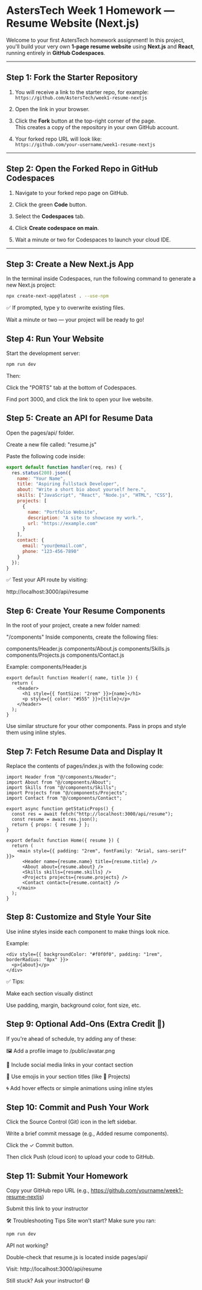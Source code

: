 # AstersTech Week 1 Homework — Resume Website (Next.js)

Welcome to your first AstersTech homework assignment! In this project, you'll build your very own **1-page resume website** using **Next.js** and **React**, running entirely in **GitHub Codespaces**.

---

## Step 1: Fork the Starter Repository

1. You will receive a link to the starter repo, for example:  
   `https://github.com/AstersTech/week1-resume-nextjs`

2. Open the link in your browser.

3. Click the **Fork** button at the top-right corner of the page.  
   This creates a copy of the repository in your own GitHub account.

4. Your forked repo URL will look like:  
   `https://github.com/your-username/week1-resume-nextjs`

---

## Step 2: Open the Forked Repo in GitHub Codespaces

1. Navigate to your forked repo page on GitHub.

2. Click the green **Code** button.

3. Select the **Codespaces** tab.

4. Click **Create codespace on main**.

5. Wait a minute or two for Codespaces to launch your cloud IDE.

---

## Step 3: Create a New Next.js App

In the terminal inside Codespaces, run the following command to generate a new Next.js project:

```bash
npx create-next-app@latest . --use-npm
```
✅ If prompted, type y to overwrite existing files.

Wait a minute or two — your project will be ready to go!

## Step 4: Run Your Website
Start the development server:
```bash
npm run dev
```

Then:

Click the "PORTS" tab at the bottom of Codespaces.

Find port 3000, and click the link to open your live website.

## Step 5: Create an API for Resume Data
Open the pages/api/ folder.

Create a new file called: "resume.js"

Paste the following code inside:

```js
export default function handler(req, res) {
  res.status(200).json({
    name: "Your Name",
    title: "Aspiring Fullstack Developer",
    about: "Write a short bio about yourself here.",
    skills: ["JavaScript", "React", "Node.js", "HTML", "CSS"],
    projects: [
      {
        name: "Portfolio Website",
        description: "A site to showcase my work.",
        url: "https://example.com"
      }
    ],
    contact: {
      email: "your@email.com",
      phone: "123-456-7890"
    }
  });
}
```

✅ Test your API route by visiting:

http://localhost:3000/api/resume

## Step 6: Create Your Resume Components
In the root of your project, create a new folder named:

"/components"
Inside components, create the following files:

components/Header.js
components/About.js
components/Skills.js
components/Projects.js
components/Contact.js

Example: components/Header.js
```
export default function Header({ name, title }) {
  return (
    <header>
      <h1 style={{ fontSize: "2rem" }}>{name}</h1>
      <p style={{ color: "#555" }}>{title}</p>
    </header>
  );
}
```
Use similar structure for your other components. Pass in props and style them using inline styles.

## Step 7: Fetch Resume Data and Display It
Replace the contents of pages/index.js with the following code:
```
import Header from "@/components/Header";
import About from "@/components/About";
import Skills from "@/components/Skills";
import Projects from "@/components/Projects";
import Contact from "@/components/Contact";

export async function getStaticProps() {
  const res = await fetch("http://localhost:3000/api/resume");
  const resume = await res.json();
  return { props: { resume } };
}

export default function Home({ resume }) {
  return (
    <main style={{ padding: "2rem", fontFamily: "Arial, sans-serif" }}>
      <Header name={resume.name} title={resume.title} />
      <About about={resume.about} />
      <Skills skills={resume.skills} />
      <Projects projects={resume.projects} />
      <Contact contact={resume.contact} />
    </main>
  );
}
```
## Step 8: Customize and Style Your Site
Use inline styles inside each component to make things look nice.

Example:
```
<div style={{ backgroundColor: "#f0f0f0", padding: "1rem", borderRadius: "8px" }}>
  <p>{about}</p>
</div>
```
✅ Tips:

Make each section visually distinct

Use padding, margin, background color, font size, etc.

## Step 9: Optional Add-Ons (Extra Credit 🎁)
If you're ahead of schedule, try adding any of these:

🖼️ Add a profile image to /public/avatar.png

🔗 Include social media links in your contact section

💼 Use emojis in your section titles (like 💼 Projects)

🌀 Add hover effects or simple animations using inline styles

## Step 10: Commit and Push Your Work
Click the Source Control (Git) icon in the left sidebar.

Write a brief commit message (e.g., Added resume components).

Click the ✓ Commit button.

Then click Push (cloud icon) to upload your code to GitHub.

## Step 11: Submit Your Homework
Copy your GitHub repo URL (e.g., https://github.com/yourname/week1-resume-nextjs)

Submit this link to your instructor

🛠 Troubleshooting Tips
Site won’t start?
Make sure you ran:
```bash
npm run dev
```
API not working?

Double-check that resume.js is located inside pages/api/

Visit: http://localhost:3000/api/resume

Still stuck?
Ask your instructor! 😄

